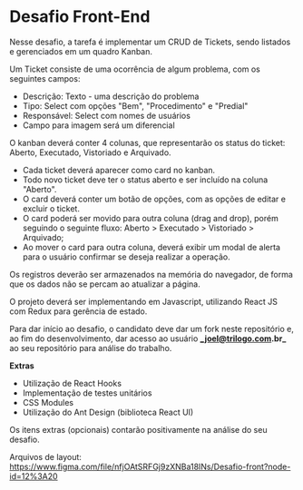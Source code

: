 # Desafio Front-End #

Nesse desafio, a tarefa é implementar um CRUD de Tickets, sendo listados e gerenciados em um quadro Kanban.

Um Ticket consiste de uma ocorrência de algum problema, com os seguintes campos:

* Descrição: Texto - uma descrição do problema
* Tipo: Select com opções "Bem", "Procedimento" e "Predial"
* Responsável: Select com nomes de usuários
* Campo para imagem será um diferencial

O kanban deverá conter 4 colunas, que representarão os status do ticket: Aberto, Executado, Vistoriado e Arquivado.
* Cada ticket deverá aparecer como card no kanban.
* Todo novo ticket deve ter o status aberto e ser incluído na coluna "Aberto".
* O card deverá conter um botão de opções, com as opções de editar e excluir o ticket.
* O card poderá ser movido para outra coluna (drag and drop), porém seguindo o seguinte fluxo: Aberto > Executado > Vistoriado > Arquivado;
* Ao mover o card para outra coluna, deverá exibir um modal de alerta para o usuário confirmar se deseja realizar a operação.

Os registros deverão ser armazenados na memória do navegador, de forma que os dados não se percam ao atualizar a página.

O projeto deverá ser implementando em Javascript, utilizando React JS com Redux para gerência de estado.

Para dar início ao desafio, o candidato deve dar um fork neste repositório e, ao fim do desenvolvimento, dar acesso ao usuário **_joel@trilogo.com.br_** ao seu repositório para análise do trabalho.


**Extras**

* Utilização de React Hooks
* Implementação de testes unitários
* CSS Modules
* Utilização do Ant Design (biblioteca React UI)

Os itens extras (opcionais) contarão positivamente na análise do seu desafio.

Arquivos de layout:
https://www.figma.com/file/nfjOAtSRFGj9zXNBa18INs/Desafio-front?node-id=12%3A20
